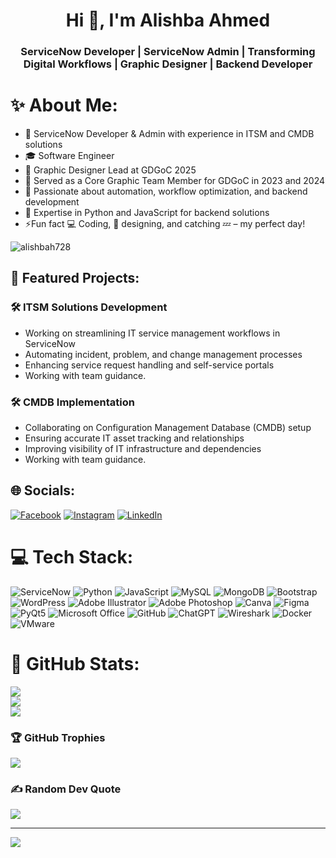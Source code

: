 <h1 align="center">Hi 👋, I'm Alishba Ahmed</h1>
<h3 align="center">ServiceNow Developer | ServiceNow Admin | Transforming Digital Workflows | Graphic Designer | Backend Developer</h3>

# ✨ About Me:
- 🔬 ServiceNow Developer & Admin with experience in ITSM and CMDB solutions
- 🎓 Software Engineer
- 🎨 Graphic Designer Lead at GDGoC 2025
- 💪 Served as a Core Graphic Team Member for GDGoC in 2023 and 2024
- 🔄 Passionate about automation, workflow optimization, and backend development
- 🌱 Expertise in Python and JavaScript for backend solutions
- ⚡Fun fact 💻 Coding, 🎨 designing, and catching 💤 – my perfect day!

<p align="left"> <img src="https://komarev.com/ghpvc/?username=alishbah728&label=Profile%20views&color=a1adb5&style=flat" alt="alishbah728" /> </p>

## 💎 Featured Projects:
### 🛠️ ITSM Solutions Development
- Working on streamlining IT service management workflows in ServiceNow
- Automating incident, problem, and change management processes
- Enhancing service request handling and self-service portals
- Working with team guidance.

### 🛠️ CMDB Implementation
- Collaborating on Configuration Management Database (CMDB) setup
- Ensuring accurate IT asset tracking and relationships
- Improving visibility of IT infrastructure and dependencies
- Working with team guidance.

## 🌐 Socials:
[![Facebook](https://img.shields.io/badge/Facebook-%231877F2.svg?logo=Facebook&logoColor=white)](https://facebook.com/sdf) 
[![Instagram](https://img.shields.io/badge/Instagram-%23E4405F.svg?logo=Instagram&logoColor=white)](https://instagram.com/sdf) 
[![LinkedIn](https://img.shields.io/badge/LinkedIn-%230077B5.svg?logo=linkedin&logoColor=white)](https://linkedin.com/in/sdf)

# 💻 Tech Stack:
![ServiceNow](https://img.shields.io/badge/ServiceNow-%23000.svg?style=for-the-badge&logo=servicenow&logoColor=white) 
![Python](https://img.shields.io/badge/python-3670A0?style=for-the-badge&logo=python&logoColor=ffdd54) 
![JavaScript](https://img.shields.io/badge/javascript-%23323330.svg?style=for-the-badge&logo=javascript&logoColor=%23F7DF1E) 
![MySQL](https://img.shields.io/badge/mysql-4479A1.svg?style=for-the-badge&logo=mysql&logoColor=white) 
![MongoDB](https://img.shields.io/badge/MongoDB-%234ea94b.svg?style=for-the-badge&logo=mongodb&logoColor=white) 
![Bootstrap](https://img.shields.io/badge/bootstrap-%238511FA.svg?style=for-the-badge&logo=bootstrap&logoColor=white) 
![WordPress](https://img.shields.io/badge/WordPress-%23117AC9.svg?style=for-the-badge&logo=WordPress&logoColor=white) 
![Adobe Illustrator](https://img.shields.io/badge/adobe%20illustrator-%23FF9A00.svg?style=for-the-badge&logo=adobe%20illustrator&logoColor=white) 
![Adobe Photoshop](https://img.shields.io/badge/adobe%20photoshop-%2331A8FF.svg?style=for-the-badge&logo=adobe%20photoshop&logoColor=white) 
![Canva](https://img.shields.io/badge/Canva-%2300C4CC.svg?style=for-the-badge&logo=Canva&logoColor=white)
![Figma](https://img.shields.io/badge/Figma-%23F24E1E.svg?style=for-the-badge&logo=figma&logoColor=white)
![PyQt5](https://img.shields.io/badge/PyQt5-%230778B5.svg?style=for-the-badge&logo=qt&logoColor=white)
![Microsoft Office](https://img.shields.io/badge/Microsoft_Office-D83B01?style=for-the-badge&logo=microsoft-office&logoColor=white)
![GitHub](https://img.shields.io/badge/GitHub-%23121011.svg?style=for-the-badge&logo=github&logoColor=white)
![ChatGPT](https://img.shields.io/badge/ChatGPT-%2325A162.svg?style=for-the-badge&logo=openai&logoColor=white)
![Wireshark](https://img.shields.io/badge/Wireshark-%231678BF.svg?style=for-the-badge&logo=wireshark&logoColor=white)
![Docker](https://img.shields.io/badge/Docker-%230db7ed.svg?style=for-the-badge&logo=docker&logoColor=white)
![VMware](https://img.shields.io/badge/VMware-%230078B5.svg?style=for-the-badge&logo=vmware&logoColor=white)

# 🌟 GitHub Stats:
![](https://github-readme-stats.vercel.app/api?username=alishbah728&theme=radical&hide_border=false&include_all_commits=true&count_private=true)<br/>
![](https://github-readme-streak-stats.herokuapp.com/?user=alishbah728&theme=radical&hide_border=false)<br/>
![](https://github-readme-stats.vercel.app/api/top-langs/?username=alishbah728&theme=radical&hide_border=false&include_all_commits=true&count_private=true&layout=compact)

### 🏆 GitHub Trophies
![](https://github-profile-trophy.vercel.app/?username=alishbah728&theme=radical&no-frame=false&no-bg=false&margin-w=4)

### ✍️ Random Dev Quote
![](https://quotes-github-readme.vercel.app/api?type=horizontal&theme=radical)

---
[![](https://visitcount.itsvg.in/api?id=alishbah728&icon=1&color=1)](https://visitcount.itsvg.in)

<!-- Proudly created with GPRM ( https://gprm.itsvg.in ) -->
